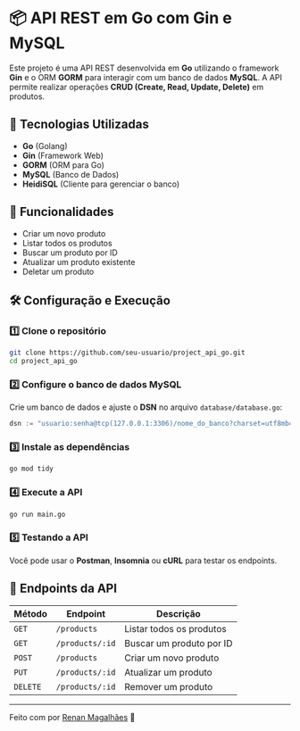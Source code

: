 # 📦 API REST em Go com Gin e MySQL

Este projeto é uma API REST desenvolvida em **Go** utilizando o framework **Gin** e o ORM **GORM** para interagir com um banco de dados **MySQL**. A API permite realizar operações **CRUD (Create, Read, Update, Delete)** em produtos.

## 🚀 Tecnologias Utilizadas
- **Go** (Golang)
- **Gin** (Framework Web)
- **GORM** (ORM para Go)
- **MySQL** (Banco de Dados)
- **HeidiSQL** (Cliente para gerenciar o banco)

## 📌 Funcionalidades
- Criar um novo produto
- Listar todos os produtos
- Buscar um produto por ID
- Atualizar um produto existente
- Deletar um produto

## 🛠 Configuração e Execução

### 1️⃣ Clone o repositório
```sh
git clone https://github.com/seu-usuario/project_api_go.git
cd project_api_go
```

### 2️⃣ Configure o banco de dados MySQL
Crie um banco de dados e ajuste o **DSN** no arquivo `database/database.go`:
```go
dsn := "usuario:senha@tcp(127.0.0.1:3306)/nome_do_banco?charset=utf8mb4&parseTime=True&loc=Local"
```

### 3️⃣ Instale as dependências
```sh
go mod tidy
```

### 4️⃣ Execute a API
```sh
go run main.go
```

### 5️⃣ Testando a API
Você pode usar o **Postman**, **Insomnia** ou **cURL** para testar os endpoints.

## 🔗 Endpoints da API

| Método  | Endpoint        | Descrição                 |
|---------|---------------|---------------------------|
| `GET`   | `/products`   | Listar todos os produtos |
| `GET`   | `/products/:id` | Buscar um produto por ID |
| `POST`  | `/products`   | Criar um novo produto |
| `PUT`   | `/products/:id` | Atualizar um produto |
| `DELETE` | `/products/:id` | Remover um produto |

---

Feito com  por [Renan Magalhães]([https://github.com/seu-usuario](https://github.com/Renannz1)) 🚀

